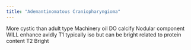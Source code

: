 ```yaml
---
title: "Ademantinomatous Craniopharyngioma"
---
```

More cystic than adult type
Machinery oil
DO calcify
Nodular component WILL enhance avidly
T1 typically iso but can be bright related to protein content
T2 Bright

